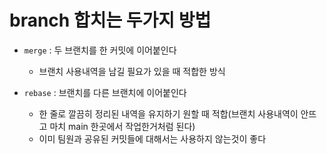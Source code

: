 # branch 합치는 두가지 방법

- `merge` : 두 브랜치를 한 커밋에 이어붙인다

    - 브랜치 사용내역을 남길 필요가 있을 때 적합한 방식

- `rebase` : 브랜치를 다른 브랜치에 이어붙인다

    - 한 줄로 깔끔히 정리된 내역을 유지하기 원할 때 적합(브랜치 사용내역이 안뜨고 마치 main 한곳에서 작업한거처럼 된다)
    - 이미 팀원과 공유된 커밋들에 대해서는 사용하지 않는것이 좋다
